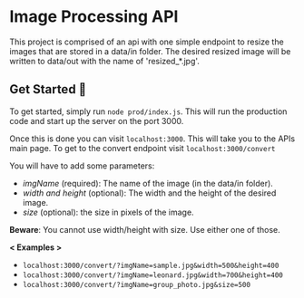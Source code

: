# Image Processing API

This project is comprised of an api with one simple endpoint to resize the images
that are stored in a data/in folder. The desired resized image will be written to
data/out with the name of 'resized\_\*.jpg'.

## Get Started 🚀

To get started, simply run `node prod/index.js`. This will run the production code
and start up the server on the port 3000.

Once this is done you can visit `localhost:3000`. This will take you to the APIs
main page. To get to the convert endpoint visit `localhost:3000/convert`

You will have to add some parameters:

- _imgName_ (required): The name of the image (in the data/in folder).
- _width and height_ (optional): The width and the height of the desired image.
- _size_ (optional): the size in pixels of the image.

**Beware**: You cannot use width/height with size. Use either one of those.

**< Examples >**

- `localhost:3000/convert/?imgName=sample.jpg&width=500&height=400`
- `localhost:3000/convert/?imgName=leonard.jpg&width=700&height=400`
- `localhost:3000/convert/?imgName=group_photo.jpg&size=500`
